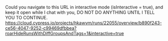 Could you navigate to this URL in interactive mode (isInteractive = true), and keep it open while I chat with you, DO NOT DO ANYTHING UNTIL I TELL YOU TO CONTINUE.
https://cloud.cypress.io/projects/hkawvm/runs/22055/overview/b890f243-ce56-4047-9252-c99469dfbbea?roarHideRunsWithDiffGroupsAndTags=1&interactive=true